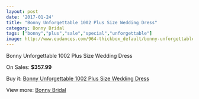 ```yaml
---
layout: post
date: '2017-01-24'
title: "Bonny Unforgettable 1002 Plus Size Wedding Dress"
category: Bonny Bridal
tags: ["bonny","plus","sale","special","unforgettable"]
image: http://www.eudances.com/964-thickbox_default/bonny-unforgettable-1002-plus-size-wedding-dress.jpg
---
```

Bonny Unforgettable 1002 Plus Size Wedding Dress

On Sales: **$357.99**
<a href="https://www.eudances.com/en/bonny-bridal/341-bonny-unforgettable-1002-plus-size-wedding-dress.html"><amp-img layout="responsive" width="600" height="600" src="//www.eudances.com/964-thickbox_default/bonny-unforgettable-1002-plus-size-wedding-dress.jpg" alt="Bonny Unforgettable 1002 Plus Size Wedding Dress 0" /></a>
<a href="https://www.eudances.com/en/bonny-bridal/341-bonny-unforgettable-1002-plus-size-wedding-dress.html"><amp-img layout="responsive" width="600" height="600" src="//www.eudances.com/965-thickbox_default/bonny-unforgettable-1002-plus-size-wedding-dress.jpg" alt="Bonny Unforgettable 1002 Plus Size Wedding Dress 1" /></a>

Buy it: [Bonny Unforgettable 1002 Plus Size Wedding Dress](https://www.eudances.com/en/bonny-bridal/341-bonny-unforgettable-1002-plus-size-wedding-dress.html "Bonny Unforgettable 1002 Plus Size Wedding Dress")

View more: [Bonny Bridal](https://www.eudances.com/en/3-bonny-bridal "Bonny Bridal")